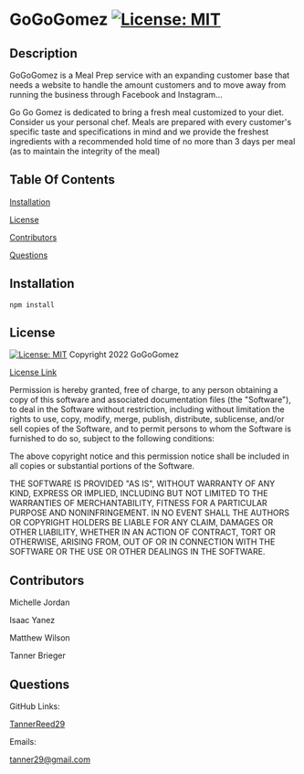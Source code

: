 # GoGoGomez [![License: MIT](https://img.shields.io/badge/License-MIT-yellow.svg)](https://opensource.org/licenses/MIT)

## Description

GoGoGomez is a Meal Prep service with an expanding customer base that needs a website to handle the amount customers and to move away from running the business through Facebook and Instagram...

Go Go Gomez is dedicated to bring a fresh meal customized to your diet. Consider us your personal chef. Meals are prepared with every customer's specific taste and specifications in mind and we provide the freshest ingredients with a recommended hold time of no more than 3 days per meal (as to maintain the integrity of the meal)

## Table Of Contents

[Installation](#installation)

[License](#license)

[Contributors](#contributors)

[Questions](#questions)

## Installation

    npm install

## License

[![License: MIT](https://img.shields.io/badge/License-MIT-yellow.svg)](https://opensource.org/licenses/MIT)
Copyright 2022 GoGoGomez

[License Link](https://opensource.org/licenses/MIT)

Permission is hereby granted, free of charge,
to any person obtaining a copy of this software and associated documentation files (the "Software"),
to deal in the Software without restriction, including without limitation the rights to use,
copy, modify, merge, publish, distribute, sublicense, and/or sell copies of the Software,
and to permit persons to whom the Software is furnished to do so, subject to the following conditions:

The above copyright notice and this permission notice shall be included in all copies or substantial portions of the Software.

THE SOFTWARE IS PROVIDED "AS IS", WITHOUT WARRANTY OF ANY KIND, EXPRESS OR IMPLIED,
INCLUDING BUT NOT LIMITED TO THE WARRANTIES OF MERCHANTABILITY, FITNESS FOR A PARTICULAR PURPOSE AND NONINFRINGEMENT.
IN NO EVENT SHALL THE AUTHORS OR COPYRIGHT HOLDERS BE LIABLE FOR ANY CLAIM, DAMAGES OR OTHER LIABILITY,
WHETHER IN AN ACTION OF CONTRACT, TORT OR OTHERWISE, ARISING FROM, OUT OF OR IN CONNECTION WITH THE SOFTWARE
OR THE USE OR OTHER DEALINGS IN THE SOFTWARE.

## Contributors

Michelle Jordan

Isaac Yanez

Matthew Wilson

Tanner Brieger

## Questions

GitHub Links:

[TannerReed29](https://github.com/TannerReed29)

Emails:

tanner29@gmail.com
